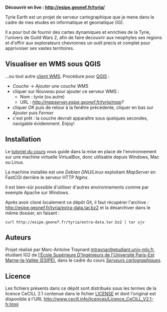 
**Découvrir en live : http://esipe.geonef.fr/tyria/**

Tyrie Earth est un projet de serveur cartographique que je mene dans le cadre de mes etudes en informatique et geomatique (IG).

Il a pour but de fournir des cartes dynamiques et enrichies de la Tyrie, l'univers de Guild Wars 2, afin de faire decouvrir aux neophytes ses regions et d'offrir aux explorateurs chevronnes un outil precis et complet pour apprivoiser ses vastes territoires.


Visualiser en WMS sous QGIS
---------------------------

...ou tout autre [client WMS](http://fr.wikipedia.org/wiki/Web_Map_Service).
Procédure pour [QGIS](http://www.qgis.org/) :

 * *Couche* -> *Ajouter une couche WMS*
 * cliquer sur *Nouveau* pour ajouter ce serveur WMS :
   * Nom : *tyria* (ou autre)
   * URL : *http://mapserver.esipe.geonef.fr/tyria/map?*
 * cliquer *OK* puis de retour à la fenêtre précédente, cliquer en bas sur *Ajouter* puis *Fermer*
 * c'est prêt : la couche devrait apparaître sous quelques secondes, navigable évidemment. Enjoy!


Installation
------------
Le [tutoriel du cours](http://www.geonef.fr/doc/cours/mapserver-et-wms/installation-systeme)
vous guide dans la mise en place de l'environnement sur une machine virtuelle
VirtualBox, donc utilisable depuis Windows, Mac ou Linux.

La machine installée est une *Debian GNU/Linux* exploitant
*MapServer* en FastCGI derrière le serveur HTTP *Nginx*.

Il est bien-sûr possible d'utiliser d'autres environnements comme par
exemple Apache sur Windows.

Après avoir cloné localement ce dépôt Git, il faut récupérer l'archive :
http://esipe.geonef.fr/tyria/extra-data.tar.bz2
et la désarchiver dans le même dossier, en faisant :
```
curl http://esipe.geonef.fr/tyria/extra-data.tar.bz2 | tar xjv
```


Auteurs
-------

Projet réalisé par Marc-Antoine Traynard <mtraynar@etudiant.univ-mlv.fr>,
étudiant IG2 de
[l'École Supérieure D'Ingénieurs de l'Université Paris-Est Marne-la-Vallée (ESIPE)](http://esipe.u-pem.fr/),
dans le cadre du cours *[Serveurs cartographiques](http://www.geonef.fr/doc/cours/mapserver-et-wms/)*.


Licence
-------

Les fichiers présents dans ce dépôt sont distribués sous les termes de
la licence CeCILL 2.1 contenue dans le fichier [LICENSE](LICENSE) et dont l'original
est disponible à l'URL http://www.cecill.info/licences/Licence_CeCILL_V2.1-fr.html
